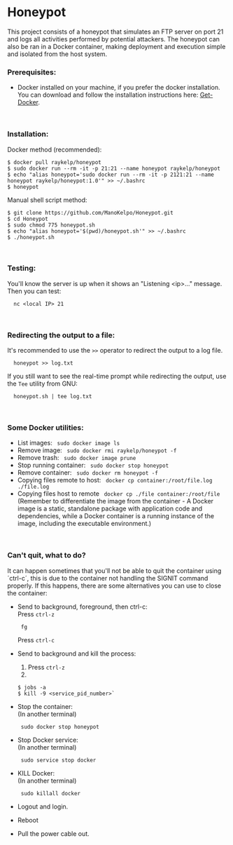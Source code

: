 # Honeypot
This project consists of a honeypot that simulates an FTP server on port 21 and logs all activities performed by potential attackers. The honeypot can also be ran in a Docker container, making deployment and execution simple and isolated from the host system.


### Prerequisites:
* Docker installed on your machine, if you prefer the docker installation. You can download and follow the installation instructions here: [Get-Docker](https://docs.docker.com/get-docker/).


&nbsp;
### Installation: 
Docker method (recommended):
```
$ docker pull raykelp/honeypot
$ sudo docker run --rm -it -p 21:21 --name honeypot raykelp/honeypot 
$ echo "alias honeypot='sudo docker run --rm -it -p 2121:21 --name honeypot raykelp/honeypot:1.0'" >> ~/.bashrc
$ honeypot
```
Manual shell script method:
```
$ git clone https://github.com/ManoKelpo/Honeypot.git
$ cd Honeypot
$ sudo chmod 775 honeypot.sh
$ echo "alias honeypot='$(pwd)/honeypot.sh'" >> ~/.bashrc
$ ./honeypot.sh
```

&nbsp;
### Testing:
You'll know the server is up when it shows an "Listening \<ip\>..." message.
Then you can test:
```
  nc <local IP> 21
```


&nbsp;
### Redirecting the output to a file:
It's recommended to use the `>>` operator to redirect the output to a log file.
```
  honeypot >> log.txt
```

If you still want to see the real-time prompt while redirecting the output, use the `Tee` utility from GNU:
```
  honeypot.sh | tee log.txt
```

&nbsp;
### Some Docker utilities:
* List images: ` sudo docker image ls`
* Remove image: ` sudo docker rmi raykelp/honeypot -f`
* Remove trash: ` sudo docker image prune`
* Stop running container: ` sudo docker stop honeypot`
* Remove container: ` sudo docker rm honeypot -f`
* Copying files remote to host: ` docker cp container:/root/file.log ./file.log`
* Copying files host to remote ` docker cp ./file container:/root/file`
(Remember to differentiate the image from the container - A Docker image is a static, standalone package with application code and dependencies, while a Docker container is a running instance of the image, including the executable environment.)
  
&nbsp;
### Can't quit, what to do?
It can happen sometimes that you'll not be able to quit the container using ´ctrl-c´, this is due to the container not handling the SIGNIT command properly.
If this happens, there are some alternatives you can use to close the container:   

* Send to background, foreground, then ctrl-c:   
    Press `ctrl-z`
    ```
     fg 
    ```
    Press `ctrl-c`
  
* Send to background and kill the process:   
	1. Press  `ctrl-z`
	2. 
	```
	$ jobs -a
	$ kill -9 <service_pid_number>`
	```

* Stop the container:   
	(In another terminal)
	```
	 sudo docker stop honeypot
	```

* Stop Docker service:   
	(In another terminal)
	```
	 sudo service stop docker
	```
* KILL Docker:   
    (In another terminal)
    ```
     sudo killall docker
    ```
* Logout and login.

* Reboot

* Pull the power cable out.


